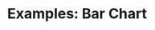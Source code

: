 ---
title: "Examples: Bar Chart"
categories:
  - Example
tags:
  - charts
  - examples
sidebar:
  nav: "docs"
---